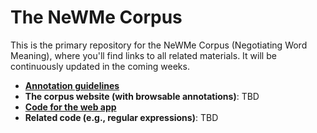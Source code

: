# The NeWMe Corpus

This is the primary repository for the NeWMe Corpus (Negotiating Word Meaning), where you'll find links to all related materials. It will be continuously updated in the coming weeks.

* **[Annotation guidelines](https://github.com/gu-wmn/NeWMe/blob/main/Annotation_guidelines.pdf)** 
* **The corpus website (with browsable annotations)**: TBD
* **[Code for the web app](https://github.com/gu-wmn/webapp)**
* **Related code (e.g., regular expressions)**: TBD 

